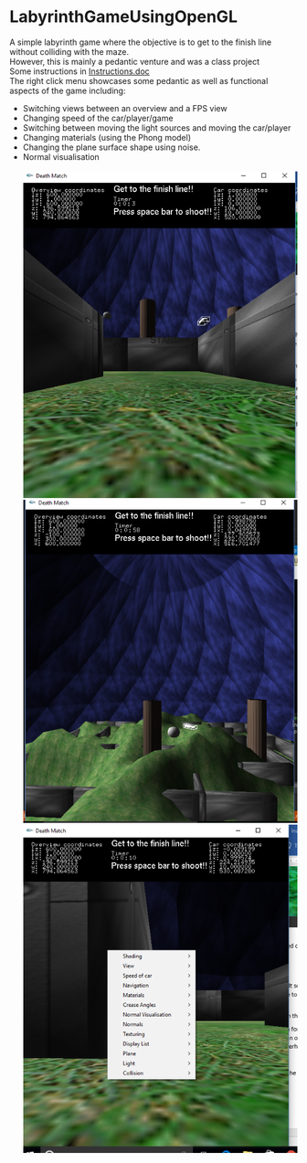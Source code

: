 # LabyrinthGameUsingOpenGL
A simple labyrinth game where the objective is to get to the finish line without colliding with the maze.<br />
However, this is mainly a pedantic venture and was a class project<br />
Some instructions in [Instructions.doc](http://github.com/yousuf031991/LabyrinthGameUsingOpenGL/blob/master/Instructions.docx)<br />
The right click menu showcases some pedantic as well as functional aspects of the game including:
* Switching views between an overview and a FPS view
* Changing speed of the car/player/game
* Switching between moving the light sources and moving the car/player
* Changing materials (using the Phong model)
* Changing the plane surface shape using noise.
* Normal visualisation
<br /><br />
![](https://github.com/yousuf031991/LabyrinthGameUsingOpenGL/blob/master/fpsView.png)
![](https://github.com/yousuf031991/LabyrinthGameUsingOpenGL/blob/master/overview.png)
![](https://github.com/yousuf031991/LabyrinthGameUsingOpenGL/blob/master/menu.png)
